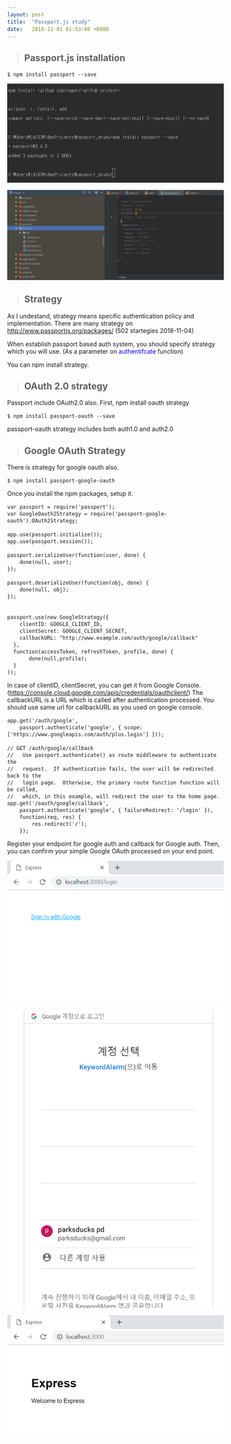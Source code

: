```yaml
---
layout: post
title:  "Passport.js study"
date:   2018-11-01 01:53:00 +0900
---
```


> ## Passport.js installation

```alias
$ npm install passport --save
```

![install_cmd](/assets/install_cmd.PNG)

![package_capture](/assets/package_capture.PNG)


> ## Strategy

As I undestand, strategy means specific authentication policy and implementation.
There are many strategy on http://www.passportjs.org/packages/
(502 startegies 2018-11-04)

When establish passport based auth system, you should specify strategy which you will use.
(As a parameter on <span style="color:blue"> authentifcate </span> function)

You can npm install strategy.

> ## OAuth 2.0 strategy

Passport include OAuth2.0 also.
First, npm install oauth strategy

```alias
$ npm install passport-oauth --save
```

passport-oauth strategy includes both auth1.0 and auth2.0

>## Google OAuth Strategy

There is strategy for google oauth also.

```alias
$ npm install passport-google-oauth
 ```

 Once you install the npm packages, setup it.

```alias
var passport = require('passport');
var GoogleOauth2Strategy = require('passport-google-oauth').OAuth2Strategy;

app.use(passport.initialize());
app.use(passport.session());

passport.serializeUser(function(user, done) {
    done(null, user);
});

passport.deserializeUser(function(obj, done) {
    done(null, obj);
});


passport.use(new GoogleStrategy({
    clientID: GOOGLE_CLIENT_ID,
    clientSecret: GOOGLE_CLIENT_SECRET,
    callbackURL: "http://www.example.com/auth/google/callback"
  },
  function(accessToken, refreshToken, profile, done) {
       done(null,profile);
  }
));
```

In case of clientID, clientSecret, you can get it from Google Console.
(https://console.cloud.google.com/apis/credentials/oauthclient/)
The callbackURL is a URL which is called after authentication processed.
You should use same url for callbackURL as you used on google console.


```alias
app.get('/auth/google',
    passport.authenticate('google', { scope: ['https://www.googleapis.com/auth/plus.login'] }));

// GET /auth/google/callback
//   Use passport.authenticate() as route middleware to authenticate the
//   request.  If authentication fails, the user will be redirected back to the
//   login page.  Otherwise, the primary route function function will be called,
//   which, in this example, will redirect the user to the home page.
app.get('/oauth/google/callback',
    passport.authenticate('google', { failureRedirect: '/login' }),
    function(req, res) {
        res.redirect('/');
    });

```

Register your endpoint for google auth and callback for Google auth.
Then, you can confirm your simple Google OAuth processed on your end point.


![login](/assets/login.PNG)


![googlelogin](/assets/googlelogin.png)

![indexpage](/assets/indexpage.PNG)
